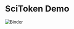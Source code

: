 # SciToken Demo

[![Binder](https://mybinder.org/badge_logo.svg)](https://mybinder.org/v2/gh/SciAuth/scitoken-demo.git/HEAD?labpath=Demo.ipynb)

